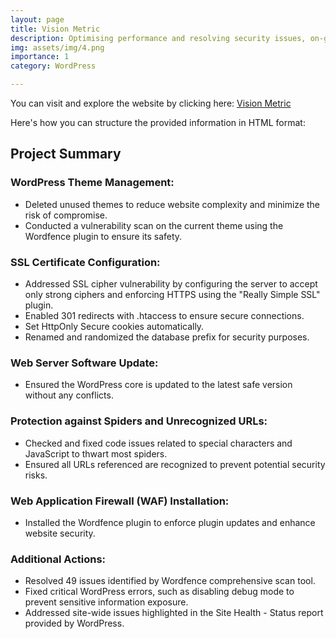 ```yaml
---
layout: page
title: Vision Metric
description: Optimising performance and resolving security issues, on-going maintainance.
img: assets/img/4.png
importance: 1
category: WordPress

---
```


You can visit and explore the website by clicking here: <a href="https://visionmetric.com/">Vision Metric</a>

Here's how you can structure the provided information in HTML format:


<h2>Project Summary</h2>

<h3>WordPress Theme Management:</h3>
<ul>
  <li>Deleted unused themes to reduce website complexity and minimize the risk of compromise.</li>
  <li>Conducted a vulnerability scan on the current theme using the Wordfence plugin to ensure its safety.</li>
</ul>

<h3>SSL Certificate Configuration:</h3>
<ul>
  <li>Addressed SSL cipher vulnerability by configuring the server to accept only strong ciphers and enforcing HTTPS using the "Really Simple SSL" plugin.</li>
  <li>Enabled 301 redirects with .htaccess to ensure secure connections.</li>
  <li>Set HttpOnly Secure cookies automatically.</li>
  <li>Renamed and randomized the database prefix for security purposes.</li>
</ul>

<h3>Web Server Software Update:</h3>
<ul>
  <li>Ensured the WordPress core is updated to the latest safe version without any conflicts.</li>
</ul>

<h3>Protection against Spiders and Unrecognized URLs:</h3>
<ul>
  <li>Checked and fixed code issues related to special characters and JavaScript to thwart most spiders.</li>
  <li>Ensured all URLs referenced are recognized to prevent potential security risks.</li>
</ul>

<h3>Web Application Firewall (WAF) Installation:</h3>
<ul>
  <li>Installed the Wordfence plugin to enforce plugin updates and enhance website security.</li>
</ul>

<h3>Additional Actions:</h3>
<ul>
  <li>Resolved 49 issues identified by Wordfence comprehensive scan tool.</li>
  <li>Fixed critical WordPress errors, such as disabling debug mode to prevent sensitive information exposure.</li>
  <li>Addressed site-wide issues highlighted in the Site Health - Status report provided by WordPress.</li>
</ul>

